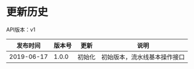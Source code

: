 # 更新历史

API版本：v1

| 发布时间   | 版本号 | 更新     | 说明                                                         |
| ---------- | ------ | -------- | ------------------------------------------------------------ |
| 2019-06-17 | 1.0.0  | 初始化   | 初始版本，流水线基本操作接口                                     |
